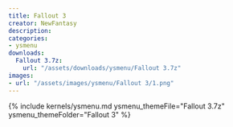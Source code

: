 ```yaml
---
title: Fallout 3
creator: NewFantasy
description: 
categories:
- ysmenu
downloads:
  Fallout 3.7z:
    url: "/assets/downloads/ysmenu/Fallout 3.7z"
images:
- url: "/assets/images/ysmenu/Fallout 3/1.png"
---
```


{% include kernels/ysmenu.md ysmenu_themeFile="Fallout 3.7z" ysmenu_themeFolder="Fallout 3" %}
